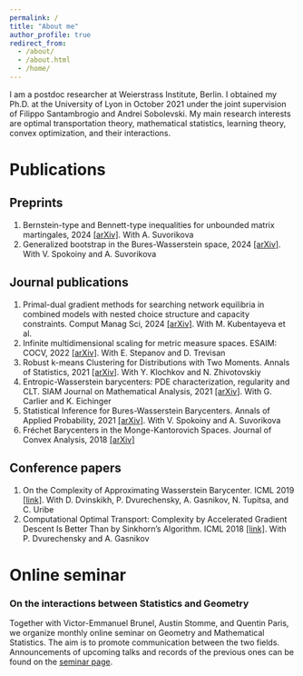 ```yaml
---
permalink: /
title: "About me"
author_profile: true
redirect_from: 
  - /about/
  - /about.html
  - /home/
---
```


I am a postdoc researcher at Weierstrass Institute, Berlin.
I obtained my Ph.D. at the University of Lyon in October 2021 under the joint supervision of Filippo Santambrogio and Andrei Sobolevski.
My main research interests are optimal transportation theory, mathematical statistics, learning theory, convex optimization, and their interactions.

# Publications
## Preprints
1. Bernstein-type and Bennett-type inequalities for unbounded matrix martingales, 2024 [[arXiv]](https://arxiv.org/abs/2411.07878). With A. Suvorikova
1. Generalized bootstrap in the Bures-Wasserstein space, 2024 [[arXiv]](https://arxiv.org/abs/2111.12612). With V. Spokoiny and A. Suvorikova

## Journal publications
1. Primal-dual gradient methods for searching network equilibria in combined models with nested choice structure and capacity constraints. Comput Manag Sci, 2024 [[arXiv]](https://arxiv.org/abs/2307.00427). With M. Kubentayeva et al.
1. Infinite multidimensional scaling for metric measure spaces. ESAIM: COCV, 2022 [[arXiv]](https://arxiv.org/abs/2201.05885). With E. Stepanov and D. Trevisan
1. Robust k-means Clustering for Distributions with Two Moments. Annals of Statistics, 2021 [[arXiv]](https://arxiv.org/abs/2002.02339). With Y. Klochkov and N. Zhivotovskiy
1. Entropic-Wasserstein barycenters: PDE characterization, regularity and CLT. SIAM Journal on Mathematical Analysis, 2021 [[arXiv]](https://arxiv.org/abs/2012.10701). With G. Carlier and K. Eichinger
1. Statistical Inference for Bures-Wasserstein Barycenters. Annals of Applied Probability, 2021 [[arXiv]](https://arxiv.org/abs/1901.00226). With V. Spokoiny and A. Suvorikova
1. Fréchet Barycenters in the Monge-Kantorovich Spaces. Journal of Convex Analysis, 2018 [[arXiv]](http://arxiv.org/abs/1702.05740) 

## Conference papers
1. On the Complexity of Approximating Wasserstein Barycenter. ICML 2019 [[link]](http://proceedings.mlr.press/v97/kroshnin19a.html). With D. Dvinskikh, P. Dvurechensky, A. Gasnikov, N. Tupitsa, and C. Uribe
1. Computational Optimal Transport: Complexity by Accelerated Gradient Descent Is Better Than by Sinkhorn’s Algorithm. ICML 2018 [[link]](http://proceedings.mlr.press/v80/dvurechensky18a.htm). With P. Dvurechensky and A. Gasnikov

# Online seminar
### On the interactions between Statistics and Geometry
Together with Victor-Emmanuel Brunel, Austin Stomme, and Quentin Paris, we organize monthly online seminar on Geometry and Mathematical Statistics. The aim is to promote communication between the two fields. Announcements of upcoming talks and records of the previous ones can be found on the [seminar page](https://qparis-math.github.io/seminar/).
